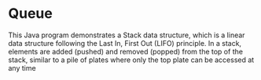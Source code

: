# Queue
This Java program demonstrates a Stack data structure, which is a linear data structure following the Last In, First Out (LIFO) principle. In a stack, elements are added (pushed) and removed (popped) from the top of the stack, similar to a pile of plates where only the top plate can be accessed at any time
